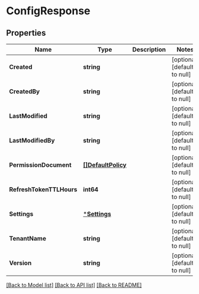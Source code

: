 # ConfigResponse

## Properties
Name | Type | Description | Notes
------------ | ------------- | ------------- | -------------
**Created** | **string** |  | [optional] [default to null]
**CreatedBy** | **string** |  | [optional] [default to null]
**LastModified** | **string** |  | [optional] [default to null]
**LastModifiedBy** | **string** |  | [optional] [default to null]
**PermissionDocument** | [**[]DefaultPolicy**](DefaultPolicy.md) |  | [optional] [default to null]
**RefreshTokenTTLHours** | **int64** |  | [optional] [default to null]
**Settings** | [***Settings**](Settings.md) |  | [optional] [default to null]
**TenantName** | **string** |  | [optional] [default to null]
**Version** | **string** |  | [optional] [default to null]

[[Back to Model list]](../README.md#documentation-for-models) [[Back to API list]](../README.md#documentation-for-api-endpoints) [[Back to README]](../README.md)

